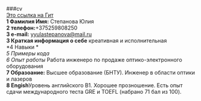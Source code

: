 ###cv  
[Это ссылка на Гит](https://elbruska.github.io/rsschool-cv/cv)  
**1 Фамилия Имя:** Степанова Юлия  
**2 телефон:**+375259808250  
**3 e-mail:** yyulastepanova@mail.ru  
**3 Краткая информация о себе** креативная и исполнительная  
*4 Навыки *  
*5 Примеры кода*  
*6 Опыт работы* Работа инженеро по продаже оптико-электронного оборудования  
**7 Образоание:** Высшее образование (БНТУ). Инженер в области оптики и лазеров  
**8 Engish**Уровень английского B1. Хорошее прозношение. Есть опыт сдачи международного теста GRE и TOEFL (набрано 71 бал из 100).

